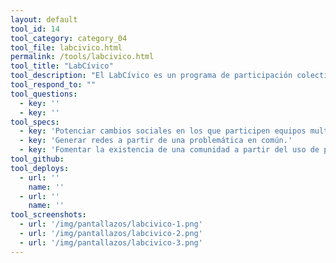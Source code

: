 ```yaml
---
layout: default
tool_id: 14
tool_category: category_04
tool_file: labcivico.html
permalink: /tools/labcivico.html
tool_title: "LabCívico"
tool_description: "El LabCívico es un programa de participación colectiva que involucran metodologías para definir objetivos de incidencia, crear redes interdisciplinarias y estrategias comunicacionales para alcanzar las metas planteadas en grupo."
tool_respond_to: ""
tool_questions:
  - key: ''
  - key: ''
tool_specs:
  - key: 'Potenciar cambios sociales en los que participen equipos multidisciplinarios.'
  - key: 'Generar redes a partir de una problemática en común.'
  - key: 'Fomentar la existencia de una comunidad a partir del uso de plataformas tecnológicas.'
tool_github:
tool_deploys:
  - url: ''
    name: ''
  - url: ''
    name: ''
tool_screenshots:
  - url: '/img/pantallazos/labcivico-1.png'
  - url: '/img/pantallazos/labcivico-2.png'
  - url: '/img/pantallazos/labcivico-3.png'
---
```


